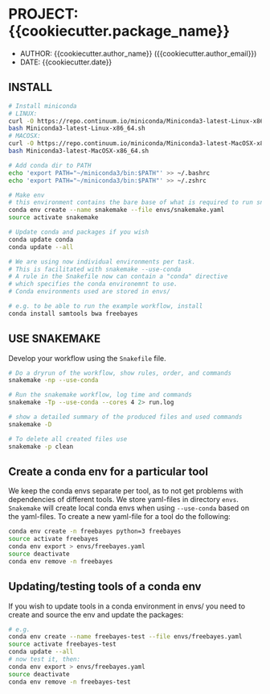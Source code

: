 # PROJECT: {{cookiecutter.package_name}}

- AUTHOR: {{cookiecutter.author_name}} ({{cookiecutter.author_email}})
- DATE: {{cookiecutter.date}} 

## INSTALL


```bash
# Install miniconda
# LINUX:
curl -O https://repo.continuum.io/miniconda/Miniconda3-latest-Linux-x86_64.sh
bash Miniconda3-latest-Linux-x86_64.sh
# MACOSX:
curl -O https://repo.continuum.io/miniconda/Miniconda3-latest-MacOSX-x86_64.sh
bash Miniconda3-latest-MacOSX-x86_64.sh

# Add conda dir to PATH
echo 'export PATH="~/miniconda3/bin:$PATH"' >> ~/.bashrc
echo 'export PATH="~/miniconda3/bin:$PATH"' >> ~/.zshrc

# Make env
# this environment contains the bare base of what is required to run snakemake
conda env create --name snakemake --file envs/snakemake.yaml
source activate snakemake

# Update conda and packages if you wish
conda update conda
conda update --all

# We are using now individual environments per task.
# This is facilitated with snakemake --use-conda
# A rule in the Snakefile now can contain a "conda" directive
# which specifies the conda environemnt to use.
# Conda environments used are stored in envs/

# e.g. to be able to run the example workflow, install
conda install samtools bwa freebayes
```

## USE SNAKEMAKE

Develop your workflow using the `Snakefile` file. 


```bash
# Do a dryrun of the workflow, show rules, order, and commands
snakemake -np --use-conda

# Run the snakemake workflow, log time and commands 
snakemake -Tp --use-conda --cores 4 2> run.log

# show a detailed summary of the produced files and used commands
snakemake -D

# To delete all created files use
snakemake -p clean
```

## Create a conda env for a particular tool

We keep the conda envs separate per tool, as to not get problems with
dependencies of different tools. We store yaml-files in directory `envs`.
`Snakemake` will create local conda envs when using `--use-conda` based
on the yaml-files. To create a new yaml-file for a tool do the following:

```bash
conda env create -n freebayes python=3 freebayes
source activate freebayes
conda env export > envs/freebayes.yaml
source deactivate
conda env remove -n freebayes
```

## Updating/testing tools of a conda env

If you wish to update tools in a conda environment in envs/ you need to create
and source the env and update the packages:

```bash
# e.g.
conda env create --name freebayes-test --file envs/freebayes.yaml
source activate freebayes-test
conda update --all
# now test it, then:
conda env export > envs/freebayes.yaml
source deactivate
conda env remove -n freebayes-test
```
